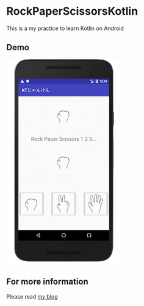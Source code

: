 # RockPaperScissorsKotlin
This is a my practice to learn Kotlin on Android 

## Demo
![screenshot](https://github.com/b0npu/RockPaperScissorsKotlin/blob/graphicimages/rpskt.gif)

## For more information
Please read [my blog](http://b0npu.hatenablog.com/entry/2018/04/07/153517)